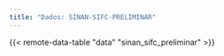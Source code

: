 ```yaml
---
title: "Dados: SINAN-SIFC-PRELIMINAR"
---
```


{{< remote-data-table "data" "sinan_sifc_preliminar" >}}
